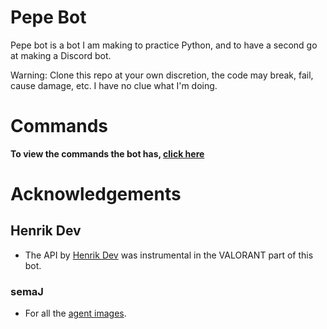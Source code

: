 # Pepe Bot

Pepe bot is a bot I am making to practice Python, and to have a second go at making a Discord bot. 

Warning: Clone this repo at your own discretion, the code may break, fail, cause damage, etc. I have no clue what I'm doing.

# Commands

**To view the commands the bot has, [click here](docs/commands.md)**

# Acknowledgements

## Henrik Dev
- The API by [Henrik Dev](https://github.com/Henrik-3/) was instrumental in the VALORANT part of this bot.

### semaJ
- For all the [agent images](./imgs/agents). 
